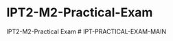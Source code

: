 # IPT2-M2-Practical-Exam
IPT2-M2-Practical Exam
#   I P T - P R A C T I C A L - E X A M - M A I N  
 